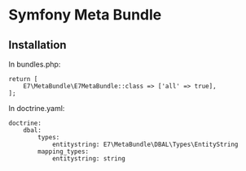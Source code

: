 # Symfony Meta Bundle


## Installation

In bundles.php:

```
return [
    E7\MetaBundle\E7MetaBundle::class => ['all' => true],
];
```

In doctrine.yaml:

```
doctrine:
    dbal:
        types:
            entitystring: E7\MetaBundle\DBAL\Types\EntityString
        mapping_types:
            entitystring: string
```